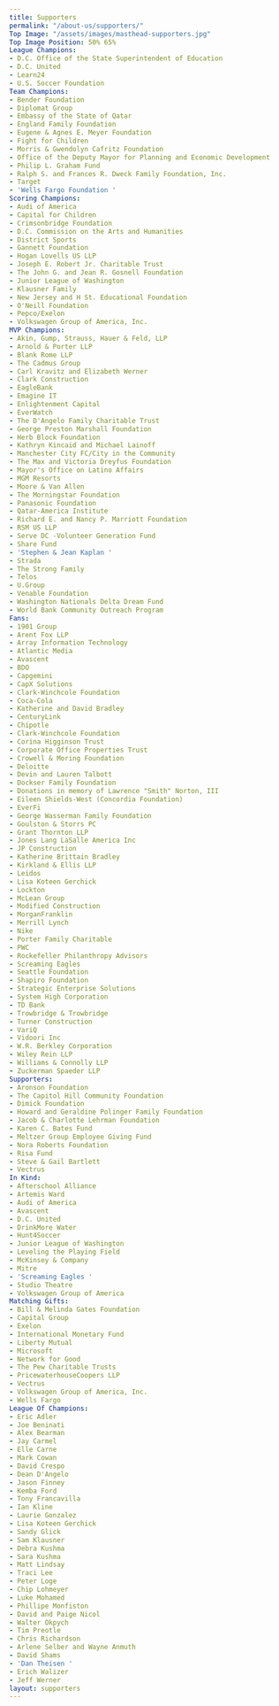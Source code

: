 ```yaml
---
title: Supporters
permalink: "/about-us/supporters/"
Top Image: "/assets/images/masthead-supporters.jpg"
Top Image Position: 50% 65%
League Champions:
- D.C. Office of the State Superintendent of Education
- D.C. United
- Learn24
- U.S. Soccer Foundation
Team Champions:
- Bender Foundation
- Diplomat Group
- Embassy of the State of Qatar
- England Family Foundation
- Eugene & Agnes E. Meyer Foundation
- Fight for Children
- Morris & Gwendolyn Cafritz Foundation
- Office of the Deputy Mayor for Planning and Economic Development
- Philip L. Graham Fund
- Ralph S. and Frances R. Dweck Family Foundation, Inc.
- Target
- 'Wells Fargo Foundation '
Scoring Champions:
- Audi of America
- Capital for Children
- Crimsonbridge Foundation
- D.C. Commission on the Arts and Humanities
- District Sports
- Gannett Foundation
- Hogan Lovells US LLP
- Joseph E. Robert Jr. Charitable Trust
- The John G. and Jean R. Gosnell Foundation
- Junior League of Washington
- Klausner Family
- New Jersey and H St. Educational Foundation
- O'Neill Foundation
- Pepco/Exelon
- Volkswagen Group of America, Inc.
MVP Champions:
- Akin, Gump, Strauss, Hauer & Feld, LLP
- Arnold & Porter LLP
- Blank Rome LLP
- The Cadmus Group
- Carl Kravitz and Elizabeth Werner
- Clark Construction
- EagleBank
- Emagine IT
- Enlightenment Capital
- EverWatch
- The D'Angelo Family Charitable Trust
- George Preston Marshall Foundation
- Herb Block Foundation
- Kathryn Kincaid and Michael Lainoff
- Manchester City FC/City in the Community
- The Max and Victoria Dreyfus Foundation
- Mayor's Office on Latino Affairs
- MGM Resorts
- Moore & Van Allen
- The Morningstar Foundation
- Panasonic Foundation
- Qatar-America Institute
- Richard E. and Nancy P. Marriott Foundation
- RSM US LLP
- Serve DC -Volunteer Generation Fund
- Share Fund
- 'Stephen & Jean Kaplan '
- Strada
- The Strong Family
- Telos
- U.Group
- Venable Foundation
- Washington Nationals Delta Dream Fund
- World Bank Community Outreach Program
Fans:
- 1901 Group
- Arent Fox LLP
- Array Information Technology
- Atlantic Media
- Avascent
- BDO
- Capgemini
- CapX Solutions
- Clark-Winchcole Foundation
- Coca-Cola
- Katherine and David Bradley
- CenturyLink
- Chipotle
- Clark-Winchcole Foundation
- Corina Higginson Trust
- Corporate Office Properties Trust
- Crowell & Moring Foundation
- Deloitte
- Devin and Lauren Talbott
- Dockser Family Foundation
- Donations in memory of Lawrence "Smith" Norton, III
- Eileen Shields-West (Concordia Foundation)
- EverFi
- George Wasserman Family Foundation
- Goulston & Storrs PC
- Grant Thornton LLP
- Jones Lang LaSalle America Inc
- JP Construction
- Katherine Brittain Bradley
- Kirkland & Ellis LLP
- Leidos
- Lisa Koteen Gerchick
- Lockton
- McLean Group
- Modified Construction
- MorganFranklin
- Merrill Lynch
- Nike
- Porter Family Charitable
- PWC
- Rockefeller Philanthropy Advisors
- Screaming Eagles
- Seattle Foundation
- Shapiro Foundation
- Strategic Enterprise Solutions
- System High Corporation
- TD Bank
- Trowbridge & Trowbridge
- Turner Construction
- VariQ
- Vidoori Inc
- W.R. Berkley Corporation
- Wiley Rein LLP
- Williams & Connolly LLP
- Zuckerman Spaeder LLP
Supporters:
- Aronson Foundation
- The Capitol Hill Community Foundation
- Dimick Foundation
- Howard and Geraldine Polinger Family Foundation
- Jacob & Charlotte Lehrman Foundation
- Karen C. Bates Fund
- Meltzer Group Employee Giving Fund
- Nora Roberts Foundation
- Risa Fund
- Steve & Gail Bartlett
- Vectrus
In Kind:
- Afterschool Alliance
- Artemis Ward
- Audi of America
- Avascent
- D.C. United
- DrinkMore Water
- Hunt4Soccer
- Junior League of Washington
- Leveling the Playing Field
- McKinsey & Company
- Mitre
- 'Screaming Eagles '
- Studio Theatre
- Volkswagen Group of America
Matching Gifts:
- Bill & Melinda Gates Foundation
- Capital Group
- Exelon
- International Monetary Fund
- Liberty Mutual
- Microsoft
- Network for Good
- The Pew Charitable Trusts
- PricewaterhouseCoopers LLP
- Vectrus
- Volkswagen Group of America, Inc.
- Wells Fargo
League Of Champions:
- Eric Adler
- Joe Beninati
- Alex Bearman
- Jay Carmel
- Elle Carne
- Mark Cowan
- David Crespo
- Dean D'Angelo
- Jason Finney
- Kemba Ford
- Tony Francavilla
- Ian Kline
- Laurie Gonzalez
- Lisa Koteen Gerchick
- Sandy Glick
- Sam Klausner
- Debra Kushma
- Sara Kushma
- Matt Lindsay
- Traci Lee
- Peter Loge
- Chip Lohmeyer
- Luke Mohamed
- Phillipe Monfiston
- David and Paige Nicol
- Walter Okpych
- Tim Preotle
- Chris Richardson
- Arlene Selber and Wayne Anmuth
- David Shams
- 'Dan Theisen '
- Erich Walizer
- Jeff Werner
layout: supporters
---
```


